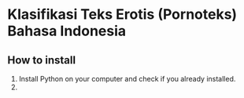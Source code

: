 # Klasifikasi Teks Erotis (Pornoteks) Bahasa Indonesia

## How to install

1. Install Python on your computer and check if you already installed.
2. 